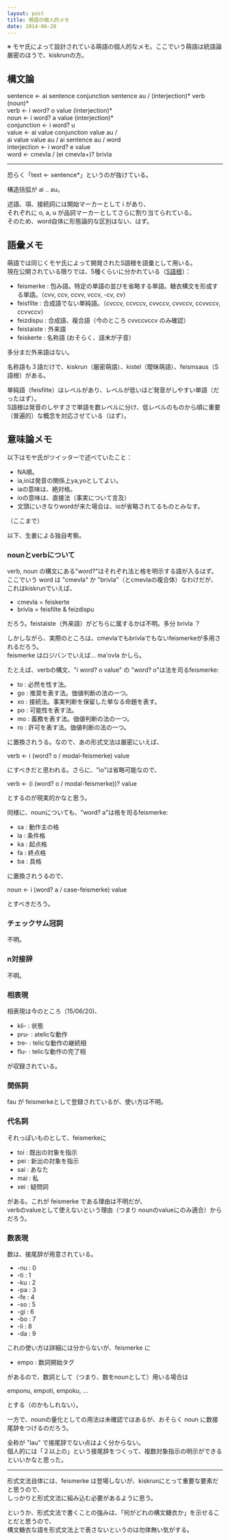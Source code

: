 ```yaml
---
layout: post
title: 萌語の個人的メモ
date: 2014-06-20
---
```


※ モヤ氏によって設計されている萌語の個人的なメモ。ここでいう萌語は統語論厳密のほうで、kiskrunの方。

## 構文論

sentence ← ai sentence conjunction sentence au / (interjection)* verb (noun)*  
verb ← i word? o value (interjection)*  
noun ← i word? a value (interjection)*  
conjunction ← i word? u  
value ← ai value conjunction value au /  
   ai value value au / ai sentence au / word   
interjection ← i word? e value  
word ← cmevla / (ei cmevla+)? brivla  

-----

恐らく「text ← sentence*」というのが抜けている。

構造括弧が ai .. au。

述語、項、接続詞には開始マーカーとして i があり、  
それぞれに o, a, u が品詞マーカーとしてさらに割り当てられている。  
そのため、word自体に形態論的な区別はない、はず。

## 語彙メモ

萌語では同じくモヤ氏によって開発されたS語根を語彙として用いる。  
現在公開されている限りでは、5種くらいに分かれている（<a href="https://onedrive.live.com/view.aspx?resid=9C3F8BE2B10E2F75!6749&ithint=file%2cxlsx&app=Excel&authkey=!AP1KJWaPdNANHjQ">S語根</a>）：

- feismerke : 包み語。特定の単語の並びを省略する単語。糖衣構文を形成する単語。（cvv, ccv, ccvv, vccv, -cv, cv）
- feisfilte : 合成語でない単純語。（cvccv, ccvccv, cvvccv, cvvccv, ccvvccv, ccvvccv）
- feizdispu : 合成語、複合語（今のところ cvvccvccv のみ確認）
- feistaiste : 外来語
- feiskerte : 名称語 (おそらく、語末が子音）

多分まだ外来語はない。

名称語も３語だけで、kiskrun（厳密萌語）、kistel（曖昧萌語）、feismsaus（S語根）がある。

単純語（feisfilte）はレベルがあり、レベルが低いほど発音がしやすい単語（だったはず）。  
S語根は発音のしやすさで単語を数レベルに分け、低レベルのものから順に重要（普遍的）な概念を対応させている（はず）。

## 意味論メモ

以下はモヤ氏がツイッターで述べていたこと：

- NA順。
- ia,ioは発音の関係上ya,yoとしてよい。
- iaの意味は、絶対格。
- ioの意味は、直接法（事実について言及）
- 文頭にいきなりwordが来た場合は、ioが省略されてるものとみなす。

（ここまで）

以下、生姜による独自考察。

### nounとverbについて

verb, noun の構文にある"word?"はそれぞれ法と格を明示する語が入るはず。  
ここでいう word は "cmevla" か "brivla"（とcmevlaの複合体）なわけだが、  
これはkiskrunでいえば、 

- cmevla = feiskerte
- brivla = feisfilte & feizdispu

だろう。feistaiste（外来語）がどちらに属するかは不明。多分 brivla ？

しかしながら、実際のところは、cmevlaでもbrivlaでもないfeismerkeが多用されるだろう。  
feismerke はロジバンでいえば… ma'ovla かしら。

たとえば、verbの構文、"i word? o value" の "word? o"は法を司るfeismerke:

- to : 必然を性す法。
- go : 推奨を表す法。価値判断の法の一つ。
- xo : 接続法。事実判断を保留した単なる命題を表す。
- po : 可能性を表す法。
- mo : 義務を表す法。価値判断の法の一つ。
- ro : 許可を表す法。価値判断の法の一つ。

に置換されうる。なので、あの形式文法は厳密にいえば、

verb ← i (word? o / modal-feismerke) value

にすべきだと思われる。さらに、"io"は省略可能なので、

verb ← (i (word? o / modal-feismerke))? value

とするのが現実的かなと思う。

同様に、nounについても、"word? a"は格を司るfeismerke:

- sa : 動作主の格
- la : 条件格
- ka : 起点格
- fa : 終点格
- ba : 具格

に置換されうるので、

noun ← i (word? a / case-feismerke) value

とすべきだろう。

### チェックサム冠詞

不明。

### n対接辞

不明。

### 相表現

相表現は今のところ（15/06/20)、

- kli- : 状態
- pru- : atelicな動作
- tre- : telicな動作の継続相
- flu- : telicな動作の完了相

が収録されている。

### 関係詞

fau が feismerkeとして登録されているが、使い方は不明。

### 代名詞

それっぽいものとして、feismerkeに

- toi : 既出の対象を指示
- pei : 新出の対象を指示
- sai : あなた
- mai : 私
- xei : 疑問詞

がある。これが feismerke である理由は不明だが、  
verbのvalueとして使えないという理由（つまり nounのvalueにのみ適合）からだろう。

### 数表現

数は、接尾辞が用意されている。

- -nu : 0
- -ti : 1
- -ku : 2
- -pa : 3
- -fe : 4
- -so : 5
- -gi : 6
- -bo : 7
- -li : 8
- -da : 9

これの使い方は詳細には分からないが、feismerke に

- empo : 数詞開始タグ

があるので、数詞として（つまり、数をnounとして）用いる場合は

emponu, empoti, empoku, ...

とする（のかもしれない）。

一方で、nounの量化としての用法は未確認ではあるが、おそらく noun に数接尾辞をつけるのだろう。

全称が "lau" で接尾辞でない点はよく分からない。  
個人的には「２以上の」という接尾辞をつくって、複数対象指示の明示ができるといいかなと思った。

-----

形式文法自体には、feismerke は登場しないが、kiskrunにとって重要な要素だと思うので、  
しっかりと形式文法に組み込む必要があるように思う。

というか、形式文法で書くことの強みは、「何がどれの構文糖衣か」を示せることだと思うので、  
構文糖衣な語を形式文法上で表さないというのは勿体無い気がする。